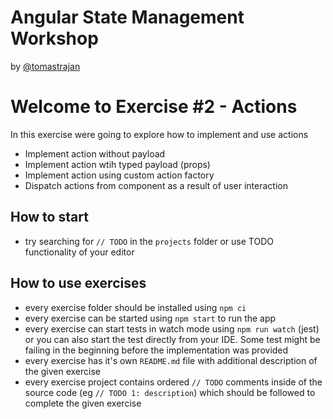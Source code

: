 # Angular State Management Workshop

by [@tomastrajan](https://twitter.com/tomastrajan)

# Welcome to Exercise #2 - Actions

In this exercise were going to explore how to implement and use actions

- Implement action without payload
- Implement action wtih typed payload (props)
- Implement action using custom action factory
- Dispatch actions from component as a result of user interaction


## How to start

- try searching for `// TODO` in the `projects` folder or use TODO functionality of your editor 

## How to use exercises

- every exercise folder should be installed using `npm ci`
- every exercise can be started using `npm start` to run the app
- every exercise can start tests in watch mode using `npm run watch` (jest) or you can also start the test directly from your IDE. Some test might be failing in the beginning before the implementation was provided
- every exercise has it's own `README.md` file with additional description of the given exercise
- every exercise project contains ordered `// TODO` comments inside of the source code (eg `// TODO 1: description`) which should be followed to complete the given exercise
